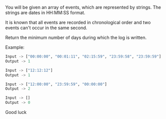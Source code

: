 You will be given an array of events, which are represented by strings. The strings are dates in HH:MM:SS format. 

It is known that all events are recorded in chronological order and two events can't occur in the same second.

Return the minimum number of days during which the log is written.

Example:

```python
Input -> ["00:00:00", "00:01:11", "02:15:59", "23:59:58", "23:59:59"]
Output -> 1

Input -> ["12:12:12"]
Output -> 1

Input -> ["12:00:00", "23:59:59", "00:00:00"]
Output -> 2

Input -> []
Output -> 0
```

Good luck